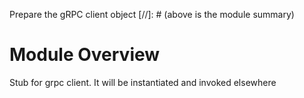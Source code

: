 Prepare the gRPC client object
[//]: # (above is the module summary)

# Module Overview
Stub for grpc client. It will be instantiated and invoked elsewhere
